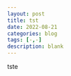 ```yaml
---
layout: post
title: tst
date: 2022-08-21
categories: blog
tags: [-,-]
description: blank
---
```


tste
